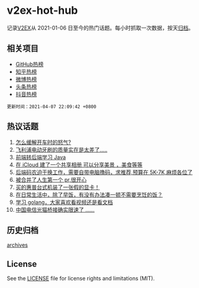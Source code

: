 # v2ex-hot-hub

 记录[V2EX](https://www.v2ex.com/)从 2021-01-06 日至今的热门话题。每小时抓取一次数据，按天[归档](archives)。
 
 ## 相关项目

- [GitHub热榜](https://github.com/lonnyzhang423/github-hot-hub)
- [知乎热榜](https://github.com/lonnyzhang423/zhihu-hot-hub)
- [微博热榜](https://github.com/lonnyzhang423/weibo-hot-hub)
- [头条热榜](https://github.com/lonnyzhang423/toutiao-hot-hub)
- [抖音热榜](https://github.com/lonnyzhang423/douyin-hot-hub)


 `更新时间：2021-04-07 22:09:42 +0800`

## 热议话题

1. [怎么缓解开车时的怒气?](https://www.v2ex.com/t/768549)
1. [飞利浦电动牙刷的质量实在是太差了.....](https://www.v2ex.com/t/768539)
1. [前端转后端学习 Java](https://www.v2ex.com/t/768522)
1. [在 iCloud 建了一个共享相册 可以分享美景 ，美食等等](https://www.v2ex.com/t/768780)
1. [后端码农迫于换工作，需要自带电脑撸码，求推荐,预算在 5K-7K,麻烦各位了](https://www.v2ex.com/t/768560)
1. [被合并了人生第一个 pr,很开心](https://www.v2ex.com/t/768587)
1. [买的惠普台式机装了一张假的显卡！](https://www.v2ex.com/t/768506)
1. [在日常生活中，除了早饭，有没有办法凑一顿不需要烹饪的饭？](https://www.v2ex.com/t/768721)
1. [学习 golang，大家喜欢看视频还是看文档](https://www.v2ex.com/t/768566)
1. [中国电信光猫桥接确实限速了 ……](https://www.v2ex.com/t/768516)

## 历史归档

[archives](archives)

## License

See the [LICENSE](LICENSE) file for license rights and limitations (MIT).
